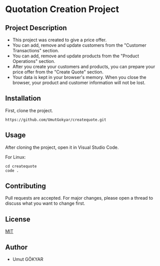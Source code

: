 # Quotation Creation Project

## Project Description

- This project was created to give a price offer.
- You can add, remove and update customers from the "Customer Transactions" section.
- You can add, remove and update products from the "Product Operations" section.
- After you create your customers and products, you can prepare your price offer from the "Create Quote" section.
- Your data is kept in your browser's memory. When you close the browser, your product and customer information will not be lost.

## Installation

First, clone the project.

```
https://github.com/UmutGokyar/createquote.git
```

## Usage

After cloning the project, open it in Visual Studio Code.

For Linux:

```
cd createquote
code .
```

## Contributing

Pull requests are accepted. For major changes, please open a thread to discuss what you want to change first.

## License

[MIT](https://snyk.io/learn/what-is-mit-license/)

## Author

- Umut GÖKYAR
